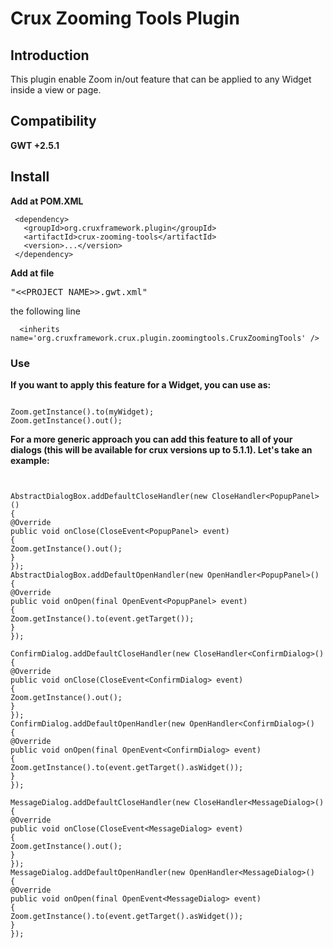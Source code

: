 # Crux Zooming Tools Plugin #

## Introduction ##

This plugin enable Zoom in/out feature that can be applied to any Widget inside a view or page.

## Compatibility ##

**GWT +2.5.1**

## Install ##

**Add at POM.XML**

```
 <dependency>
   <groupId>org.cruxframework.plugin</groupId>
   <artifactId>crux-zooming-tools</artifactId>
   <version>...</version>
 </dependency>
```

**Add at file**<pre>"<<PROJECT_NAME>>.gwt.xml"</pre> the following line

```
  <inherits name='org.cruxframework.crux.plugin.zoomingtools.CruxZoomingTools' />
```

### Use ###

**If you want to apply this feature for a Widget, you can use as:**

```

Zoom.getInstance().to(myWidget);
Zoom.getInstance().out();
```

**For a more generic approach you can add this feature to all of your dialogs (this will be available for crux versions up to 5.1.1). Let's take an example:**

```


AbstractDialogBox.addDefaultCloseHandler(new CloseHandler<PopupPanel>()
{
@Override
public void onClose(CloseEvent<PopupPanel> event)
{
Zoom.getInstance().out();
}
});
AbstractDialogBox.addDefaultOpenHandler(new OpenHandler<PopupPanel>()
{
@Override
public void onOpen(final OpenEvent<PopupPanel> event)
{
Zoom.getInstance().to(event.getTarget());
}
});

ConfirmDialog.addDefaultCloseHandler(new CloseHandler<ConfirmDialog>()
{
@Override
public void onClose(CloseEvent<ConfirmDialog> event)
{
Zoom.getInstance().out();
}
});
ConfirmDialog.addDefaultOpenHandler(new OpenHandler<ConfirmDialog>()
{
@Override
public void onOpen(final OpenEvent<ConfirmDialog> event)
{
Zoom.getInstance().to(event.getTarget().asWidget());
}
});

MessageDialog.addDefaultCloseHandler(new CloseHandler<MessageDialog>()
{
@Override
public void onClose(CloseEvent<MessageDialog> event)
{
Zoom.getInstance().out();
}
});
MessageDialog.addDefaultOpenHandler(new OpenHandler<MessageDialog>()
{
@Override
public void onOpen(final OpenEvent<MessageDialog> event)
{
Zoom.getInstance().to(event.getTarget().asWidget());
}
});

```